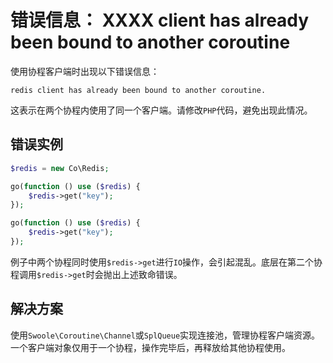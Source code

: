 # 错误信息： XXXX client has already been bound to another coroutine

使用协程客户端时出现以下错误信息：
```shell
redis client has already been bound to another coroutine.
```

这表示在两个协程内使用了同一个客户端。请修改`PHP`代码，避免出现此情况。

错误实例
----
```php
$redis = new Co\Redis;

go(function () use ($redis) {
	$redis->get("key");
});

go(function () use ($redis) {
	$redis->get("key");
});
```

例子中两个协程同时使用`$redis->get`进行`IO`操作，会引起混乱。底层在第二个协程调用`$redis->get`时会抛出上述致命错误。

解决方案
----
使用`Swoole\Coroutine\Channel`或`SplQueue`实现连接池，管理协程客户端资源。一个客户端对象仅用于一个协程，操作完毕后，再释放给其他协程使用。

